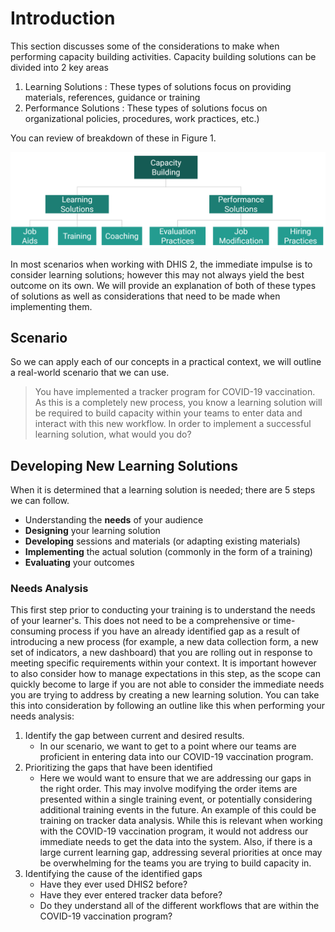# Introduction

This section discusses some of the considerations to make when performing capacity building activities. Capacity building solutions can be divided into 2 key areas

1. Learning Solutions : These types of solutions focus on providing materials, references, guidance or training
2. Performance Solutions : These types of solutions focus on organizational policies, procedures, work practices, etc.)

You can review of breakdown of these in Figure 1.

![capacity_building_diagram](resources/images/capacity_building_diagram.png)


In most scenarios when working with DHIS 2, the immediate impulse is to consider learning solutions; however this may not always yield the best outcome on its own. We will provide an explanation of both of these types of solutions as well as considerations that need to be made when implementing them.

## Scenario

So we can apply each of our concepts in a practical context, we will outline a real-world scenario that we can use.

> You have implemented a tracker program for COVID-19 vaccination. As this is a completely new process, you know a learning solution will be required to build capacity within your teams to enter data and interact with this new workflow. In order to implement a successful learning solution, what would you do?

## Developing New Learning Solutions

When it is determined that a learning solution is needed; there are 5 steps we can follow.

* Understanding the **needs** of your audience
* **Designing** your learning solution
* **Developing** sessions and materials (or adapting existing materials)
* **Implementing** the actual solution (commonly in the form of a training)
* **Evaluating** your outcomes

### Needs Analysis

This first step prior to conducting your training is to understand the needs of your learner's. This does not need to be a comprehensive or time-consuming process if you have an already identified gap as a result of introducing a new process (for example, a new data collection form, a new set of indicators, a new dashboard) that you are rolling out in response to meeting specific requirements within your context. It is important however to also consider how to manage expectations in this step, as the scope can quickly become to large if you are not able to consider the immediate needs you are trying to address by creating a new learning solution. You can take this into consideration by following an outline like this when performing your needs analysis:

1. Identify the gap between current and desired results. 
    * In our scenario, we want to get to a point where our teams are proficient in entering data into our COVID-19 vaccination program. 
2. Prioritizing the gaps that have been identified
   * Here we would want to ensure that we are addressing our gaps in the right order. This may involve modifying the order items are presented within a single training event, or potentially considering additional training events in the future. An example of this could be training on tracker data analysis. While this is relevant when working with the COVID-19 vaccination program, it would not address our immediate needs to get the data into the system. Also, if there is a large current learning gap, addressing several priorities at once may be overwhelming for the teams you are trying to build capacity in.
3. Identifying the cause of the identified gaps
      * Have they ever used DHIS2 before?
      * Have they ever entered tracker data before?
      * Do they understand all of the different workflows that are within the COVID-19 vaccination program?